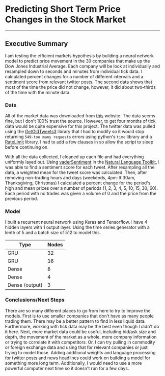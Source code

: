 # Predicting Short Term Price Changes in the Stock Market
---

## Executive Summary

I am testing the efficient markets hypothesis by building a neural network model to predict price movement in the 30 companies that make up the Dow Jones Industrial Average.  Each company will be look at individually and resampled down to seconds and minutes from individual tick data.  I calculated percent changes for a number of different intervals and a sentiment score from relevant twitter posts.  The second data shows that most of the time the price did not change, however, it did about two-thirds of the time with the minute data.  

### Data

All of the market data was downloaded from [this]() website.  The data seems fine, but I don't 100% trust the source.  However, to get four months of tick data would be quite expensive for this project.  The twitter data was pulled using the [GetOldTweets3]() library that I had to modify so it would stop returning `549-too many requests` errors using python's `time` library and a [RateLimit]() library.  I had to add a few clauses in so allow the script to sleep before continuing on.

With all the data collected, I cleaned up each file and had everything uniformly layed out.  Using [vaderSentiment](https://github.com/cjhutto/vaderSentiment) in the [Natural Language Toolkit](http://www.nltk.org/index.html), I was able to find a sentiment score for each tweet.  After resampling all the data, a weighted mean for the tweet score was calculated.  Then, after removing non-trading hours and days (weekends, 4pm-9:30am, Thanksgiving, Christmas) I calculated a percent change for the period's high and mean prices over a number of periods (1, 2, 3, 4, 5, 10, 15, 30, 60).  Each period with no trades was given a volume of 0 and the price from the previous period.  

### Model

I built a recurrent neural network using Keras and Tensorflow.  I have 4 hidden layers with 1 output layer.  Using the time series generator with a lenth of 5 and a batch size of 512 to model this. 

| Type | Nodes |
| ----- | ---- |
| GRU | 32 |
| GRU | 16 |
| Dense | 8 |
| Dense | 4 |
| Dense (output) | 3 |

### Conclusions/Next Steps

There are so many different places to go from here to try to improve the models.  First is to use smaller companies that don't have as many people trading them.  There may be a better pattern to find in less liquid data.  Furthermore, working with tick data may be the best even though I didn't do it here.  Next, more market data could be useful, including bid/ask size and depth, the movement of the market as a whole, more company information or trying to correlate it with competitors.  Or, I can try pulling in commodity or foreign exchange data and using that for relevant companies or just trying to model those.  Adding additional weights and language processing for twitter posts and news headlines could work on building a model for something more long term.  Additionally, I would need to use a more powerful computer next time so it doesn't run for a few days.  